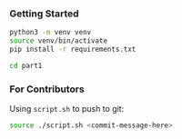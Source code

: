 ### Getting Started

```bash
python3 -m venv venv 
source venv/bin/activate
pip install -r requirements.txt

cd part1
```
### For Contributors

Using `script.sh` to push to git:

```bash
source ./script.sh <commit-message-here>
```


